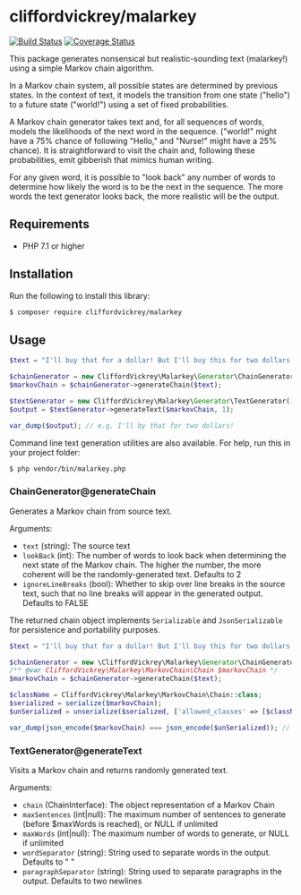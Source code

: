 # cliffordvickrey/malarkey

[![Build Status](https://travis-ci.com/cliffordvickrey/malarkey.svg?branch=master)](https://travis-ci.com/cliffordvickrey/malarkey/)
[![Coverage Status](https://coveralls.io/repos/github/cliffordvickrey/malarkey/badge.svg)](https://coveralls.io/github/cliffordvickrey/malarkey)

This package generates nonsensical but realistic-sounding text (malarkey!) using a simple Markov chain algorithm.

In a Markov chain system, all possible states are determined by previous states. In the context of text, it models the transition from one state ("hello") to a future state ("world!") using a set of fixed probabilities.

A Markov chain generator takes text and, for all sequences of words, models the likelihoods of the next word in the sequence. ("world!" might have a 75% chance of following "Hello," and "Nurse!" might have a 25% chance). It is straightforward to visit the chain and, following these probabilities, emit gibberish that mimics human writing.

For any given word, it is possible to "look back" any number of words to determine how likely the word is to be the next in the sequence. The more words the text generator looks back, the more realistic will be the output.

## Requirements

* PHP 7.1 or higher

## Installation

Run the following to install this library:
```bash
$ composer require cliffordvickrey/malarkey
```

## Usage

```php
$text = "I'll buy that for a dollar! But I'll buy this for two dollars!";

$chainGenerator = new CliffordVickrey\Malarkey\Generator\ChainGenerator();
$markovChain = $chainGenerator->generateChain($text);

$textGenerator = new CliffordVickrey\Malarkey\Generator\TextGenerator();
$output = $textGenerator->generateText($markovChain, 1);

var_dump($output); // e.g. I'll by that for two dollars!

```

Command line text generation utilities are also available. For help, run this in your project folder:

```bash
$ php vendor/bin/malarkey.php
```

### ChainGenerator@generateChain
Generates a Markov chain from source text.

Arguments:
* `text` (string): The source text
* `lookBack` (int): The number of words to look back when determining the next state of the Markov chain. The higher the number, the more coherent will be the randomly-generated text. Defaults to 2
* `ignoreLineBreaks` (bool): Whether to skip over line breaks in the source text, such that no line breaks will appear in the generated output. Defaults to FALSE

The returned chain object implements `Serializable` and `JsonSerializable` for persistence and portability purposes.

```php
$text = "I'll buy that for a dollar! But I'll buy this for two dollars!";

$chainGenerator = new \CliffordVickrey\Malarkey\Generator\ChainGenerator();
/** @var CliffordVickrey\Malarkey\MarkovChain\Chain $markovChain */
$markovChain = $chainGenerator->generateChain($text);

$className = CliffordVickrey\Malarkey\MarkovChain\Chain::class;
$serialized = serialize($markovChain);
$unSerialized = unserialize($serialized, ['allowed_classes' => [$className]]);

var_dump(json_encode($markovChain) === json_encode($unSerialized)); // TRUE

```

### TextGenerator@generateText
Visits a Markov chain and returns randomly generated text.

Arguments:
* `chain` (ChainInterface): The object representation of a Markov Chain
* `maxSentences` (int|null): The maximum number of sentences to generate (before $maxWords is reached), or NULL if unlimited
* `maxWords` (int|null): The maximum number of words to generate, or NULL if unlimited
* `wordSeparator` (string): String used to separate words in the output. Defaults to " "
* `paragraphSeparator` (string): String used to separate paragraphs in the output. Defaults to two newlines
